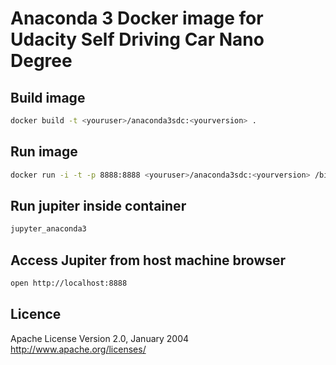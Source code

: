 # Anaconda 3 Docker image for Udacity Self Driving Car Nano Degree

## Build image  
```bash
docker build -t <youruser>/anaconda3sdc:<yourversion> .
```

## Run image  
```bash
docker run -i -t -p 8888:8888 <youruser>/anaconda3sdc:<yourversion> /bin/bash
```

## Run jupiter inside container  
```bash
jupyter_anaconda3
```

## Access Jupiter from host machine browser  
```bash
open http://localhost:8888
```

## Licence
Apache License Version 2.0, January 2004 http://www.apache.org/licenses/
